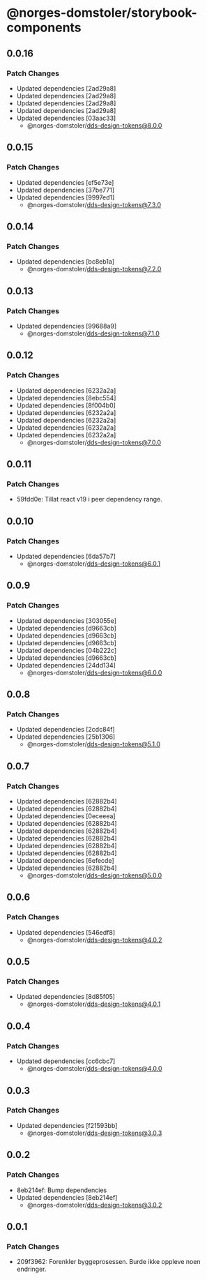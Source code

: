 # @norges-domstoler/storybook-components

## 0.0.16

### Patch Changes

- Updated dependencies [2ad29a8]
- Updated dependencies [2ad29a8]
- Updated dependencies [2ad29a8]
- Updated dependencies [2ad29a8]
- Updated dependencies [03aac33]
  - @norges-domstoler/dds-design-tokens@8.0.0

## 0.0.15

### Patch Changes

- Updated dependencies [ef5e73e]
- Updated dependencies [37be771]
- Updated dependencies [9997ed1]
  - @norges-domstoler/dds-design-tokens@7.3.0

## 0.0.14

### Patch Changes

- Updated dependencies [bc8eb1a]
  - @norges-domstoler/dds-design-tokens@7.2.0

## 0.0.13

### Patch Changes

- Updated dependencies [99688a9]
  - @norges-domstoler/dds-design-tokens@7.1.0

## 0.0.12

### Patch Changes

- Updated dependencies [6232a2a]
- Updated dependencies [8ebc554]
- Updated dependencies [8f004b0]
- Updated dependencies [6232a2a]
- Updated dependencies [6232a2a]
- Updated dependencies [6232a2a]
- Updated dependencies [6232a2a]
  - @norges-domstoler/dds-design-tokens@7.0.0

## 0.0.11

### Patch Changes

- 59fdd0e: Tillat react v19 i peer dependency range.

## 0.0.10

### Patch Changes

- Updated dependencies [6da57b7]
  - @norges-domstoler/dds-design-tokens@6.0.1

## 0.0.9

### Patch Changes

- Updated dependencies [303055e]
- Updated dependencies [d9663cb]
- Updated dependencies [d9663cb]
- Updated dependencies [d9663cb]
- Updated dependencies [04b222c]
- Updated dependencies [d9663cb]
- Updated dependencies [24dd134]
  - @norges-domstoler/dds-design-tokens@6.0.0

## 0.0.8

### Patch Changes

- Updated dependencies [2cdc84f]
- Updated dependencies [25b1306]
  - @norges-domstoler/dds-design-tokens@5.1.0

## 0.0.7

### Patch Changes

- Updated dependencies [62882b4]
- Updated dependencies [62882b4]
- Updated dependencies [0eceeea]
- Updated dependencies [62882b4]
- Updated dependencies [62882b4]
- Updated dependencies [62882b4]
- Updated dependencies [62882b4]
- Updated dependencies [62882b4]
- Updated dependencies [6efecde]
- Updated dependencies [62882b4]
  - @norges-domstoler/dds-design-tokens@5.0.0

## 0.0.6

### Patch Changes

- Updated dependencies [546edf8]
  - @norges-domstoler/dds-design-tokens@4.0.2

## 0.0.5

### Patch Changes

- Updated dependencies [8d85f05]
  - @norges-domstoler/dds-design-tokens@4.0.1

## 0.0.4

### Patch Changes

- Updated dependencies [cc6cbc7]
  - @norges-domstoler/dds-design-tokens@4.0.0

## 0.0.3

### Patch Changes

- Updated dependencies [f21593bb]
  - @norges-domstoler/dds-design-tokens@3.0.3

## 0.0.2

### Patch Changes

- 8eb214ef: Bump dependencies
- Updated dependencies [8eb214ef]
  - @norges-domstoler/dds-design-tokens@3.0.2

## 0.0.1

### Patch Changes

- 209f3962: Forenkler byggeprosessen. Burde ikke oppleve noen endringer.
